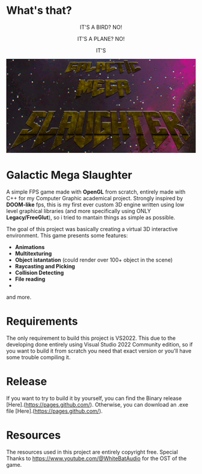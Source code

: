 # What's that?

<p align="center"> IT'S A BIRD? NO!</p>
<p align="center"> IT'S A PLANE? NO!</p>
<p align="center"> IT'S</p>

<p align="center"><img src="/docs/gms.png" width="512" height="250"></p>

# Galactic Mega Slaughter

A simple FPS game made with **OpenGL** from scratch, entirely made with C++ for my Computer Graphic academical project. Strongly inspired by **DOOM-like** fps, this is my first ever custom 3D engine written using low level graphical libraries (and more specifically using ONLY **Legacy/FreeGlut**), so i tried to mantain things as simple as possible.

The goal of this project was basically creating a virtual 3D interactive environment. This game presents some features:

- **Animations**
- **Multitexturing**
- **Object istantation** (could render over 100+ object in the scene) 
- **Raycasting and Picking** 
- **Collision Detecting**
- **File reading**
- 
and more.

# Requirements
The only requirement to build this project is VS2022. This due to the developing done entirely using Visual Studio 2022 Community edition, so if you want to build it from scratch you need that exact version or you'll have some trouble compiling it. 

# Release
If you want to try to build it by yourself, you can find the Binary release [Here].(https://pages.github.com/).
Otherwise, you can download an .exe file [Here].(https://pages.github.com/).

# Resources
The resources used in this project are entirely copyright free. Special Thanks to https://www.youtube.com/@WhiteBatAudio for the OST of the game.
